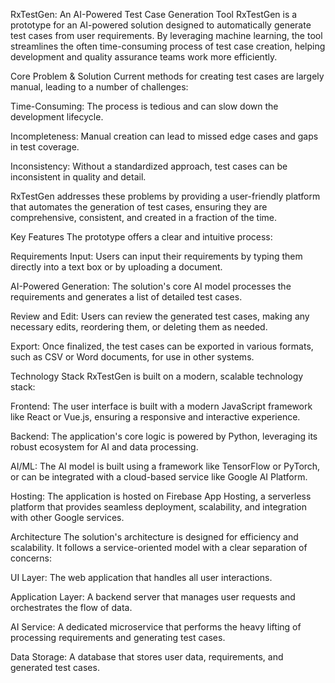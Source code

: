 RxTestGen: An AI-Powered Test Case Generation Tool
RxTestGen is a prototype for an AI-powered solution designed to automatically generate test cases from user requirements. By leveraging machine learning, the tool streamlines the often time-consuming process of test case creation, helping development and quality assurance teams work more efficiently.

Core Problem & Solution
Current methods for creating test cases are largely manual, leading to a number of challenges:

Time-Consuming: The process is tedious and can slow down the development lifecycle.

Incompleteness: Manual creation can lead to missed edge cases and gaps in test coverage.

Inconsistency: Without a standardized approach, test cases can be inconsistent in quality and detail.

RxTestGen addresses these problems by providing a user-friendly platform that automates the generation of test cases, ensuring they are comprehensive, consistent, and created in a fraction of the time.

Key Features
The prototype offers a clear and intuitive process:

Requirements Input: Users can input their requirements by typing them directly into a text box or by uploading a document.

AI-Powered Generation: The solution's core AI model processes the requirements and generates a list of detailed test cases.

Review and Edit: Users can review the generated test cases, making any necessary edits, reordering them, or deleting them as needed.

Export: Once finalized, the test cases can be exported in various formats, such as CSV or Word documents, for use in other systems.

Technology Stack
RxTestGen is built on a modern, scalable technology stack:

Frontend: The user interface is built with a modern JavaScript framework like React or Vue.js, ensuring a responsive and interactive experience.

Backend: The application's core logic is powered by Python, leveraging its robust ecosystem for AI and data processing.

AI/ML: The AI model is built using a framework like TensorFlow or PyTorch, or can be integrated with a cloud-based service like Google AI Platform.

Hosting: The application is hosted on Firebase App Hosting, a serverless platform that provides seamless deployment, scalability, and integration with other Google services.

Architecture
The solution's architecture is designed for efficiency and scalability. It follows a service-oriented model with a clear separation of concerns:

UI Layer: The web application that handles all user interactions.

Application Layer: A backend server that manages user requests and orchestrates the flow of data.

AI Service: A dedicated microservice that performs the heavy lifting of processing requirements and generating test cases.

Data Storage: A database that stores user data, requirements, and generated test cases.
